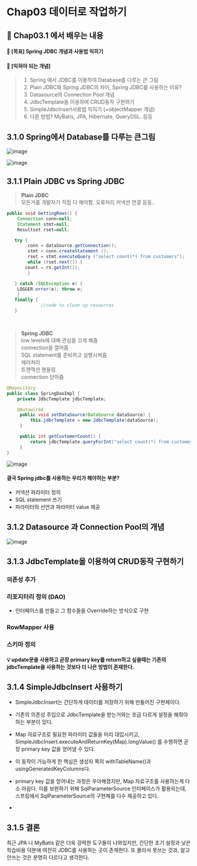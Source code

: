 # Chap03 데이터로 작업하기
## 📖 Chap03.1 에서 배우는 내용  
#### 🏁 [목표] Spring JDBC 개념과 사용법 익히기
#### 🏁 [익혀야 되는 개념]
> 1) Spring 에서 JDBC를 이용하여 Database를 다루는 큰 그림
> 2) Plain JDBC와 Spring JDBC의 차이, Spring JDBC를 사용하는 이유?
> 3) Datasource의 Connection Pool 개념
> 4) JdbcTemplate을 이용하여 CRUD동작 구현하기 
> 5) SimpleJdbcInsert사용법 익히기 (+objectMapper 개념)
> 6) 다른 방법? MyBatis, JPA, Hibernate, QueryDSL..등등 

## 3.1.0 Spring에서 Database를 다루는 큰그림
![image](https://user-images.githubusercontent.com/55049159/169668555-346e2b04-6c06-4f1e-9c26-3f8b308c4b75.png)

![image](https://user-images.githubusercontent.com/55049159/169668538-65d3d66e-739d-47ed-af38-8a1c2da0e364.png)

## 3.1.1 Plain JDBC vs Spring JDBC
> <b>Plain JDBC</b> <br>
> 모든거를 개발자가 직접 다 해야함. 오류처리 커낵션 연결 등등.. 

```java
public void GettingRows() {
    Connection conn=null;
    Statement stmt=null;
    Resultset rset=null;

   try {
        conn = dataSource.getConnection();
        stmt = conn.createStatement (); 
        rset = stmt.executeQuery ("select count(*) from customers");
        while (rset.next()) {
	   count = rs.getInt(1);
        }

   } catch (SQLException e) {
	LOGGER.error(e); throw e;
    }
   finally {
             //code to clean up resources
   }
```

<br>

> <b>Spring JDBC</b> <br> 
> low levels에 대해 관심을 끄게 해줌 <br>
> connection을 열어줌<br>
> SQL statement를 준비하고 실행시켜줌<br>
> 에러처리 <br>
> 트랜잭션 핸들링<br>
> connection 닫아줌

```java
@Repository
public class SpringDaoImpl {
    private JdbcTemplate jdbcTemplate;

    @Autowired
     public void setDataSource(DataSource dataSource) {
         this.jdbcTemplate = new JdbcTemplate(dataSource);
     }

     public int getCustomerCount() {
         return jdbcTemplate.queryForInt("select count(*) from customers");
     }
}
```

![image](https://user-images.githubusercontent.com/55049159/169668591-c044c9e1-0e96-4f6f-8907-1de1ebe186c9.png)

#### 결국 Spring jdbc를 사용하는 우리가 해야하는 부분?
- 커넥션 파라미터 정의
- SQL statement 쓰기
- 파라미터의 선언과 파라미터 value 제공

## 3.1.2 Datasource 과 Connection Pool의 개념 

![image](https://user-images.githubusercontent.com/55049159/169668576-f7d01c6e-d0d2-4143-b7aa-b84a5c23b8ed.png)


## 3.1.3 JdbcTemplate을 이용하여 CRUD동작 구현하기

### 의존성 추가

### 리포지터리 정의 (DAO) 
- 인터페이스를 만들고 그 함수들을 Override하는 방식으로 구현 

### RowMapper 사용 

### 스키마 정의 

#### 💡 update문을 사용하고 곧장 primary key를 return하고 싶을때는 기존의 jdbcTemplate을 사용하는 것보다 더 나은 방법이 존재한다. 

## 3.1.4 SimpleJdbcInsert 사용하기
- SimpleJdbcInsert는 간단하게 데이터를 저장하기 위해 만들어진 구현체이다.
- 기존의 의존성 주입으로 JdbcTemplate을 받는거와는 조금 다르게 설정을 해줘야 하는 부분이 있다.

- Map 자료구조로 필요한 파라미터 값들을 미리 대입시키고, SimpleJdbcInsert.executeAndReturnKey(Map).longValue() 를 수행하면 곧장 primary key 값을 얻어낼 수 있다.

- 이 동작이 가능하게 한 핵심은 생성자 쪽의 withTableName()과 usingGeneratedKeyColumns다.

- primary key 값을 얻어내는 과정은 우아해졌지만, Map 자료구조를 사용하는게 다소 아쉽다.
이를 보완하기 위해 SqlParameterSource 인터페이스가 활용되는데, 스프링에서 SqlParameterSource의 구현체를 다수 제공하고 있다.

- 
## 3.1.5 결론
최근 JPA 나 MyBatis 같은 더욱 강력한 도구들이 나와있지만, 간단한 초기 설정과 낮은 학습비용 덕분에 여전히 JDBC를 사용하는 곳이 존재한다. 또 몰라서 못쓰는 것과, 알고 안쓰는 것은 분명히 다르다고 생각한다. 
